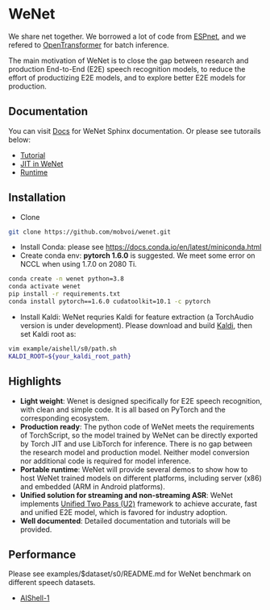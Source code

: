 # WeNet

We share net together.
We borrowed a lot of code from [ESPnet](https://github.com/espnet/espnet),
and we refered to [OpenTransformer](https://github.com/ZhengkunTian/OpenTransformer/blob/master/otrans/recognizer.py)
for batch inference.

The main motivation of WeNet is to close the gap between research and production End-to-End (E2E) speech recognition models, 
to reduce the effort of productizing E2E models, and to explore better E2E models for production.

## Documentation

You can visit [Docs](https://mobvoi.github.io/wenet/) for WeNet Sphinx documentation. Or please see tutorails below:
* [Tutorial](docs/tutorial.md)
* [JIT in WeNet](docs/jit_in_wenet.md)
* [Runtime](docs/runtime.md)


## Installation

- Clone
``` sh
git clone https://github.com/mobvoi/wenet.git
```

- Install Conda: please see https://docs.conda.io/en/latest/miniconda.html
- Create conda env: **pytorch 1.6.0** is suggested. We meet some error on NCCL when using 1.7.0 on 2080 Ti.

``` sh
conda create -n wenet python=3.8
conda activate wenet
pip install -r requirements.txt
conda install pytorch==1.6.0 cudatoolkit=10.1 -c pytorch
```

- Install Kaldi: WeNet requries Kaldi for feature extraction (a TorchAudio version is under development).
  Please download and build [Kaldi](https://github.com/kaldi-asr/kaldi), then set Kaldi root as:

``` sh
vim example/aishell/s0/path.sh
KALDI_ROOT=${your_kaldi_root_path}
```

## Highlights

* **Light weight**: Wenet is designed specifically for E2E speech recognition,
  with clean and simple code. It is all based on PyTorch and the corresponding ecosystem.
* **Production ready**: The python code of WeNet meets the requirements of TorchScript,
  so the model trained by WeNet can be directly exported by Torch JIT and use LibTorch for inference.
  There is no gap between the research model and production model.
  Neither model conversion nor additional code is required for model inference.
* **Portable runtime**: WeNet will provide several demos to show how to host WeNet trained models
  on different platforms, including server (x86) and embedded (ARM in Android platforms).
* **Unified solution for streaming and non-streaming ASR**: WeNet implements [Unified Two Pass (U2)](https://arxiv.org/pdf/2012.05481.pdf)
  framework to achieve accurate, fast and unified E2E model, which is favored for industry adoption.
* **Well documented**: Detailed documentation and tutorials will be provided.

## Performance

Please see examples/$dataset/s0/README.md for WeNet benchmark on different speech datasets.
* [AIShell-1](examples/aishell/s0/README.md)

